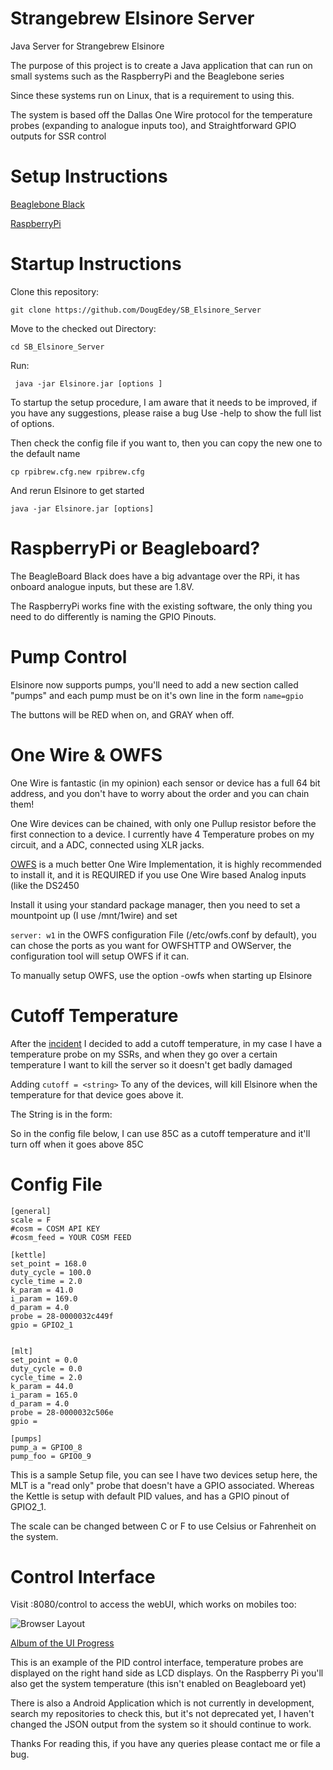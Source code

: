 Strangebrew Elsinore Server
==================


Java Server for Strangebrew Elsinore

The purpose of this project is to create a Java application that can run on small systems such as the RaspberryPi and the Beaglebone series

Since these systems run on Linux, that is a requirement to using this.

The system is based off the Dallas One Wire protocol for the temperature probes (expanding to analogue inputs too), and Straightforward GPIO outputs for SSR control

Setup Instructions
====================
[Beaglebone Black](extras/BeagleboneBlackSetup.md)

[RaspberryPi](extras/RaspberryPiSetup.md)

Startup Instructions
====================

Clone this repository:

``` git clone https://github.com/DougEdey/SB_Elsinore_Server ```

Move to the checked out Directory:

``` cd SB_Elsinore_Server ```

Run:

``` java -jar Elsinore.jar [options ]```

To startup the setup procedure, I am aware that it needs to be improved, if you have any suggestions, please raise a bug
Use -help to show the full list of options.

Then check the config file if you want to, then you can copy the new one to the default name

``` cp rpibrew.cfg.new rpibrew.cfg ```

And rerun Elsinore to get started

``` java -jar Elsinore.jar [options] ```


RaspberryPi or Beagleboard?
=======================

The BeagleBoard Black does have a big advantage over the RPi, it has onboard analogue inputs, but these are 1.8V.

The RaspberryPi works fine with the existing software, the only thing you need to do differently is naming the GPIO Pinouts.

Pump Control
============

Elsinore now supports pumps, you'll need to add a new section called "pumps" and each pump must be on it's own line in the form 
``` name=gpio ```

The buttons will be RED when on, and GRAY when off. 

One Wire & OWFS
==========
One Wire is fantastic (in my opinion) each sensor or device has a full 64 bit address, and you don't have to worry about the order and you can chain them!

One Wire devices can be chained, with only one Pullup resistor before the first connection to a device. I currently have 4 Temperature probes on my circuit, and a ADC, connected using XLR jacks.


[OWFS](http://owfs.org/) is a much better One Wire Implementation, it is highly recommended to install it, and it is REQUIRED if you use One Wire based Analog inputs (like the DS2450

Install it using your standard package manager, then you need to set a mountpoint up (I use /mnt/1wire) and set 

``` server: w1 ``` in the OWFS configuration File (/etc/owfs.conf by default), you can chose the ports as you want for OWFSHTTP and OWServer, the configuration tool will setup OWFS if it can.

To manually setup OWFS, use the option -owfs when starting up Elsinore

Cutoff Temperature
============
After the [incident](http://imgur.com/a/pwQVE) I decided to add a cutoff temperature, in my case I have a temperature probe on my SSRs, and when they go over a certain temperature I want to kill the server so it doesn't get badly damaged

Adding 
``` cutoff = <string> ```
To any of the devices, will kill Elsinore when the temperature for that device goes above it.

The String is in the form: <number><scale>

So in the config file below, I can use 85C as a cutoff temperature and it'll turn off when it goes above 85C


Config File
=========

```
[general]
scale = F
#cosm = COSM API KEY
#cosm_feed = YOUR COSM FEED

[kettle]
set_point = 168.0
duty_cycle = 100.0
cycle_time = 2.0
k_param = 41.0
i_param = 169.0
d_param = 4.0
probe = 28-0000032c449f
gpio = GPIO2_1


[mlt]
set_point = 0.0
duty_cycle = 0.0
cycle_time = 2.0
k_param = 44.0
i_param = 165.0
d_param = 4.0
probe = 28-0000032c506e
gpio = 

[pumps]
pump_a = GPIO0_8
pump_foo = GPIO0_9
```

This is a sample Setup file, you can see I have two devices setup here, the MLT is a "read only" probe that doesn't have a GPIO associated. Whereas the Kettle is setup with default PID values, and has a GPIO pinout of GPIO2_1.

The scale can be changed between C or F to use Celsius or Fahrenheit on the system.

Control Interface
============

Visit <ip of your system>:8080/control to access the webUI, which works on mobiles too:

![Browser Layout](http://i.imgur.com/j59BcFZ.png)

[Album of the UI Progress](http://imgur.com/a/jEIbc)

This is an example of the PID control interface, temperature probes are displayed on the right hand side as LCD displays. On the Raspberry Pi you'll also get the system temperature (this isn't enabled on Beagleboard yet)

There is also a Android Application which is not currently in development, search my repositories to check this, but it's not deprecated yet, I haven't changed the JSON output from the system so it should continue to work.



Thanks For reading this, if you have any queries please contact me or file a bug.
